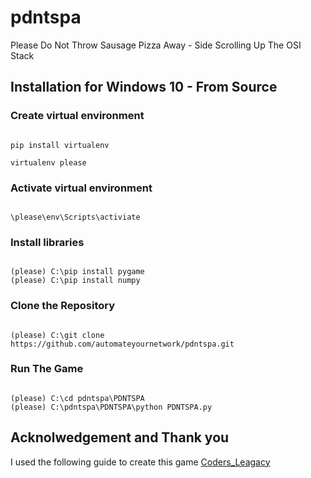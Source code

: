 # pdntspa
Please Do Not Throw Sausage Pizza Away - Side Scrolling Up The OSI Stack

## Installation for Windows 10 - From Source

### Create virtual environment

``` console

pip install virtualenv

virtualenv please

```

### Activate virtual environment

``` console

\please\env\Scripts\activiate

```

### Install libraries 

``` console

(please) C:\pip install pygame
(please) C:\pip install numpy

```

### Clone the Repository

``` console

(please) C:\git clone https://github.com/automateyournetwork/pdntspa.git

```

### Run The Game

``` console

(please) C:\cd pdntspa\PDNTSPA
(please) C:\pdntspa\PDNTSPA\python PDNTSPA.py

```

## Acknolwedgement and Thank you 
I used the following guide to create this game
[Coders_Leagacy](https://coderslegacy.com/python/pygame-rpg-game-tutorial/)